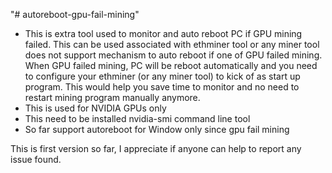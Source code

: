 "# autoreboot-gpu-fail-mining" 
- This is extra tool used to monitor and auto reboot PC if GPU mining failed. This can be used associated with ethminer tool or any miner tool does not support mechanism to auto reboot if one of GPU failed mining. When GPU failed mining, PC will be reboot automatically and you need to configure your ethminer (or any miner tool) to kick of as start up program. This would help you save time to monitor and no need to restart mining program manually anymore. 
- This is used for NVIDIA GPUs only
- This need to be installed nvidia-smi command line tool
- So far support autoreboot for Window only since gpu fail mining

This is first version so far, I appreciate if anyone can help to report any issue found.